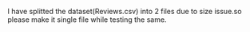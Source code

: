 I have splitted the dataset(Reviews.csv) into 2 files due to size issue.so please make it single file while testing the same.

